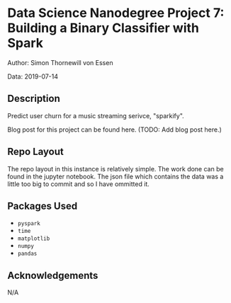 # Data Science Nanodegree Project 7: Building a Binary Classifier with Spark

Author: Simon Thornewill von Essen

Data: 2019-07-14

## Description

Predict user churn for a music streaming serivce, "sparkify".

Blog post for this project can be found here. (TODO: Add blog post here.)

## Repo Layout

The repo layout in this instance is relatively simple. The work done can be found in the jupyter notebook. The json file which contains the data was a little too big to commit and so I have ommitted it.

## Packages Used

* `pyspark`
* `time`
* `matplotlib`
* `numpy`
* `pandas`

## Acknowledgements

N/A
